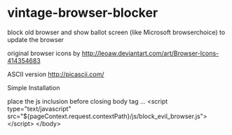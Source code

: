 vintage-browser-blocker
=======================

block old browser and show ballot screen (like Microsoft browserchoice) to update the browser

original browser icons by http://leoaw.deviantart.com/art/Browser-Icons-414354683

ASCII version http://picascii.com/

Simple Installation 

place the js inclusion before closing body tag
...
&lt;script type="text/javascript" src="${pageContext.request.contextPath}/js/block_evil_browser.js"&gt;&lt;/script&gt;
&lt;/body&gt;
